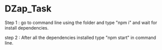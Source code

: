 # DZap_Task

Step 1 : go to command line using the folder and type "npm i" and wait for install dependencies.

step 2 : After all the dependencies installed type "npm start" in command line.
